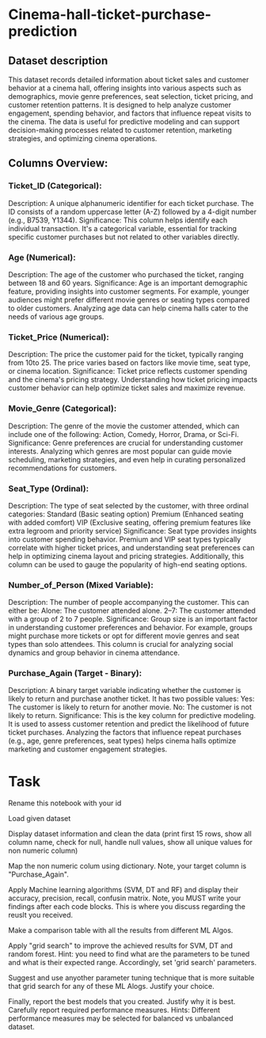 # Cinema-hall-ticket-purchase-prediction
## Dataset description
This dataset records detailed information about ticket sales and customer behavior at a cinema hall, offering insights into various aspects such as demographics, movie genre preferences, seat selection, ticket pricing, and customer retention patterns. It is designed to help analyze customer engagement, spending behavior, and factors that influence repeat visits to the cinema. The data is useful for predictive modeling and can support decision-making processes related to customer retention, marketing strategies, and optimizing cinema operations.

## Columns Overview:

### Ticket_ID (Categorical):

Description: A unique alphanumeric identifier for each ticket purchase. The ID consists of a random uppercase letter (A-Z) followed by a 4-digit number (e.g., B7539, Y1344). Significance: This column helps identify each individual transaction. It's a categorical variable, essential for tracking specific customer purchases but not related to other variables directly.

### Age (Numerical):

Description: The age of the customer who purchased the ticket, ranging between 18 and 60 years. Significance: Age is an important demographic feature, providing insights into customer segments. For example, younger audiences might prefer different movie genres or seating types compared to older customers. Analyzing age data can help cinema halls cater to the needs of various age groups.

### Ticket_Price (Numerical):

Description: The price the customer paid for the ticket, typically ranging from  10to 25. The price varies based on factors like movie time, seat type, or cinema location. Significance: Ticket price reflects customer spending and the cinema's pricing strategy. Understanding how ticket pricing impacts customer behavior can help optimize ticket sales and maximize revenue.

### Movie_Genre (Categorical):

Description: The genre of the movie the customer attended, which can include one of the following: Action, Comedy, Horror, Drama, or Sci-Fi. Significance: Genre preferences are crucial for understanding customer interests. Analyzing which genres are most popular can guide movie scheduling, marketing strategies, and even help in curating personalized recommendations for customers.

### Seat_Type (Ordinal):

Description: The type of seat selected by the customer, with three ordinal categories: Standard (Basic seating option) Premium (Enhanced seating with added comfort) VIP (Exclusive seating, offering premium features like extra legroom and priority service) Significance: Seat type provides insights into customer spending behavior. Premium and VIP seat types typically correlate with higher ticket prices, and understanding seat preferences can help in optimizing cinema layout and pricing strategies. Additionally, this column can be used to gauge the popularity of high-end seating options.

### Number_of_Person (Mixed Variable):

Description: The number of people accompanying the customer. This can either be: Alone: The customer attended alone. 2–7: The customer attended with a group of 2 to 7 people. Significance: Group size is an important factor in understanding customer preferences and behavior. For example, groups might purchase more tickets or opt for different movie genres and seat types than solo attendees. This column is crucial for analyzing social dynamics and group behavior in cinema attendance.

### Purchase_Again (Target - Binary):

Description: A binary target variable indicating whether the customer is likely to return and purchase another ticket. It has two possible values: Yes: The customer is likely to return for another movie. No: The customer is not likely to return. Significance: This is the key column for predictive modeling. It is used to assess customer retention and predict the likelihood of future ticket purchases. Analyzing the factors that influence repeat purchases (e.g., age, genre preferences, seat types) helps cinema halls optimize marketing and customer engagement strategies.

# Task
Rename this notebook with your id

Load given dataset

Display dataset information and clean the data (print first 15 rows, show all column name, check for null, handle null values, show all unique values for non numeric column)

Map the non numeric colum using dictionary. Note, your target column is "Purchase_Again".

Apply Machine learning algorithms (SVM, DT and RF) and display their accuracy, precision, recall, confusin matrix. Note, you MUST write your findings after each code blocks. This is where you discuss regarding the reuslt you received.

Make a comparison table with all the results from different ML Algos.

Apply "grid search" to improve the achieved results for SVM, DT and random forest. Hint: you need to find what are the parameters to be tuned and what is their expected range. Accordingly, set 'grid search' parameters.

Suggest and use anyother parameter tuning technique that is more suitable that grid search for any of these ML Alogs. Justify your choice.

Finally, report the best models that you created. Justify why it is best. Carefully report required performance measures. Hints: Different performance measures may be selected for balanced vs unbalanced dataset.

